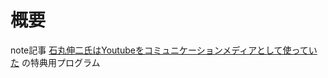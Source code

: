 # 概要

note記事 [石丸伸二氏はYoutubeをコミュニケーションメディアとして使っていた](https://note.com/shioshio38/n/n3f26dea67d1b) の特典用プログラム
